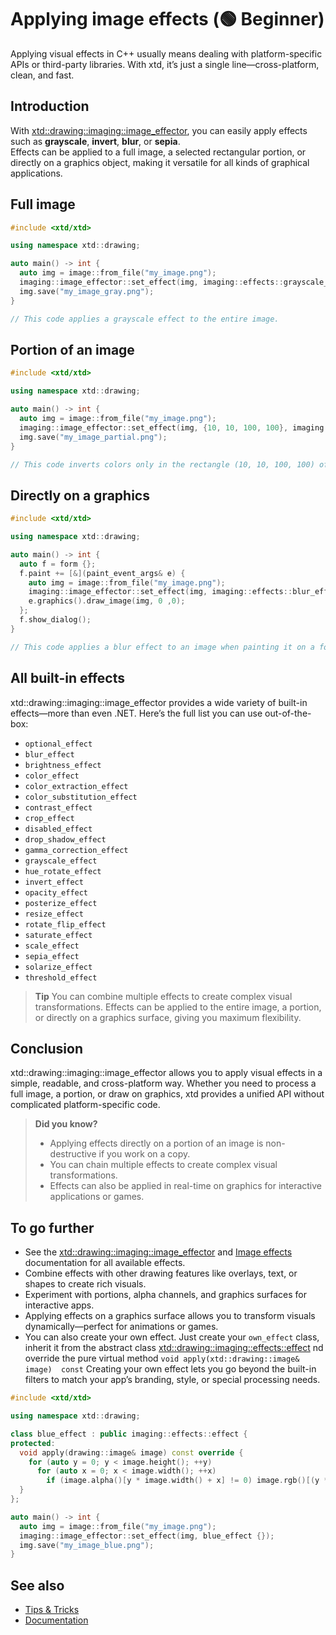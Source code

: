 # Applying image effects (🟢 Beginner)

Applying visual effects in C++ usually means dealing with platform-specific APIs or third-party libraries. With xtd, it’s just a single line—cross-platform, clean, and fast.

## Introduction

With [xtd::drawing::imaging::image_effector](https://gammasoft71.github.io/xtd/reference_guides/latest/classxtd_1_1drawing_1_1imaging_1_1image__effector.html), you can easily apply effects such as **grayscale**, **invert**, **blur**, or **sepia**.  
Effects can be applied to a full image, a selected rectangular portion, or directly on a graphics object, making it versatile for all kinds of graphical applications.

## Full image

```cpp
#include <xtd/xtd>

using namespace xtd::drawing;

auto main() -> int {
  auto img = image::from_file("my_image.png");
  imaging::image_effector::set_effect(img, imaging::effects::grayscale_effect {});
  img.save("my_image_gray.png");
}
```

```cpp
// This code applies a grayscale effect to the entire image.
```

## Portion of an image

```cpp
#include <xtd/xtd>

using namespace xtd::drawing;

auto main() -> int {
  auto img = image::from_file("my_image.png");
  imaging::image_effector::set_effect(img, {10, 10, 100, 100}, imaging::effects::invert_effect {});
  img.save("my_image_partial.png");  
}
```

```cpp
// This code inverts colors only in the rectangle (10, 10, 100, 100) of the image.
```

## Directly on a graphics

```cpp
#include <xtd/xtd>

using namespace xtd::drawing;

auto main() -> int {
  auto f = form {};
  f.paint += [&](paint_event_args& e) {
    auto img = image::from_file("my_image.png");
    imaging::image_effector::set_effect(img, imaging::effects::blur_effect {10});
    e.graphics().draw_image(img, 0 ,0);
  };
  f.show_dialog();
}
```

```cpp
// This code applies a blur effect to an image when painting it on a form.
```

## All built-in effects

xtd::drawing::imaging::image_effector provides a wide variety of built-in effects—more than even .NET. Here’s the full list you can use out-of-the-box:

- `optional_effect`
- `blur_effect`
- `brightness_effect`
- `color_effect`
- `color_extraction_effect`
- `color_substitution_effect`
- `contrast_effect`
- `crop_effect`
- `disabled_effect`
- `drop_shadow_effect`
- `gamma_correction_effect`
- `grayscale_effect`
- `hue_rotate_effect`
- `invert_effect`
- `opacity_effect`
- `posterize_effect`
- `resize_effect`
- `rotate_flip_effect`
- `saturate_effect`
- `scale_effect`
- `sepia_effect`
- `solarize_effect`
- `threshold_effect`

> **Tip**
> You can combine multiple effects to create complex visual transformations. Effects can be applied to the entire image, a portion, or directly on a graphics surface, giving you maximum flexibility.

## Conclusion

xtd::drawing::imaging::image_effector allows you to apply visual effects in a simple, readable, and cross-platform way.
Whether you need to process a full image, a portion, or draw on graphics, xtd provides a unified API without complicated platform-specific code.

> **Did you know?**
> - Applying effects directly on a portion of an image is non-destructive if you work on a copy.
> -	You can chain multiple effects to create complex visual transformations.
> -	Effects can also be applied in real-time on graphics for interactive applications or games.

## To go further

-	See the [xtd::drawing::imaging::image_effector](https://gammasoft71.github.io/xtd/reference_guides/latest/classxtd_1_1drawing_1_1imaging_1_1image__effector.html) and [Image effects](https://gammasoft71.github.io/xtd/reference_guides/latest/image_effects_page.html) documentation for all available effects.
-	Combine effects with other drawing features like overlays, text, or shapes to create rich visuals.
-	Experiment with portions, alpha channels, and graphics surfaces for interactive apps.
- Applying effects on a graphics surface allows you to transform visuals dynamically—perfect for animations or games.
- You can also create your own effect. Just create your `own_effect` class, inherit it from the abstract class [xtd::drawing::imaging::effects::effect](https://gammasoft71.github.io/xtd/reference_guides/latest/structxtd_1_1drawing_1_1imaging_1_1effects_1_1effect.html) nd override the pure virtual method `void apply(xtd::drawing::image&	image)	const`
  Creating your own effect lets you go beyond the built-in filters to match your app’s branding, style, or special processing needs.

```cpp
#include <xtd/xtd>

using namespace xtd::drawing;

class blue_effect : public imaging::effects::effect {
protected:
  void apply(drawing::image& image) const override {
    for (auto y = 0; y < image.height(); ++y)
      for (auto x = 0; x < image.width(); ++x)
        if (image.alpha()[y * image.width() + x] != 0) image.rgb()[(y * image.width() + x) * 3 + 2] = 0xFF;
  }
};

auto main() -> int {
  auto img = image::from_file("my_image.png");
  imaging::image_effector::set_effect(img, blue_effect {});
  img.save("my_image_blue.png");
}
```

## See also

* [Tips & Tricks](/docs/documentation/tips_and_tricks)
* [Documentation](/docs/documentation)
